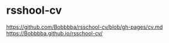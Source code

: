 # rsshool-cv
https://github.com/Bobbbba/rsschool-cv/blob/gh-pages/cv.md
https://Bobbbba.github.io/rsschool-cv/